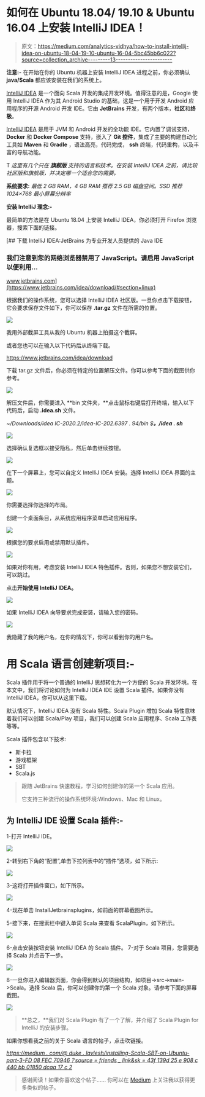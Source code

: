 # 如何在 Ubuntu 18.04/ 19.10 & Ubuntu 16.04 上安装 IntelliJ IDEA！

> 原文：<https://medium.com/analytics-vidhya/how-to-install-intellij-idea-on-ubuntu-18-04-19-10-ubuntu-16-04-5bc45bb6c022?source=collection_archive---------13----------------------->

**注意:-** 在开始在你的 Ubuntu 机器上安装 IntelliJ IDEA 进程之前，你必须确认 **java/Scala** 都应该安装在我们的系统上。

[IntelliJ IDEA](https://www.jetbrains.com/) 是一个面向 Scala 开发的集成开发环境。值得注意的是，Google 使用 IntelliJ IDEA 作为其 Android Studio 的基础，这是一个用于开发 Android 应用程序的开源 Android 开发 IDE。它由 **JetBrains** 开发，有两个版本，**社区**和**终极**。

[IntelliJ IDEA](https://www.jetbrains.com/) 是用于 JVM 和 Android 开发的全功能 IDE。它内置了调试支持， **Docker** 和 **Docker Compose** 支持，嵌入了 **Git 控件**，集成了主要的构建自动化工具如 **Maven** 和 **Gradle** ，语法高亮，代码完成， **ssh** 终端，代码重构，以及丰富的导航功能。

T *这里有几个只在* ***旗舰版*** *支持的语言和技术。在安装 IntelliJ IDEA 之前，请比较社区版和旗舰版，并决定哪一个适合您的需要。*

**系统要求:**
*最低 2 GB RAM，4 GB RAM 推荐
2.5 GB 磁盘空间。SSD 推荐
1024×768 最小屏幕分辨率*

**安装 IntelliJ 理念:-**

最简单的方法是在 Ubuntu 18.04 上安装 IntelliJ IDEA，你必须打开 Firefox 浏览器，搜索下面的链接。

[](https://www.jetbrains.com/idea/download/#section=linux) [## 下载 IntelliJ IDEA:JetBrains 为专业开发人员提供的 Java IDE

### 我们注意到您的网络浏览器禁用了 JavaScript。请启用 JavaScript 以便利用…

www.jetbrains.com](https://www.jetbrains.com/idea/download/#section=linux) 

根据我们的操作系统，您可以选择 IntelliJ IDEA 社区版。一旦你点击下载按钮，它会要求保存文件如下，你可以保存 **.tar.gz** 文件在所需的位置。

![](img/06462399557fee31c29a2b93513e39c9.png)

我用外部截屏工具从我的 Ubuntu 机器上拍摄这个截屏。

或者您也可以在输入以下代码后从终端下载。

https://www.jetbrains.com/idea/download

下载 tar.gz 文件后，你必须在特定的位置解压文件。你可以参考下面的截图供你参考。

![](img/d90e4d334285d66957299ab90d6ed4df.png)

解压文件后，你需要进入 **bin 文件夹，**点击鼠标右键后打开终端，输入以下代码后，启动 **.idea.sh** 文件。

*~/Downloads/idea IC-2020.2/idea-IC-202.6397 . 94/bin $****。/idea . sh***

![](img/bf9fea0a18cc33f1a48abc3d5de17e77.png)

选择确认复选框以接受隐私，然后单击继续按钮。

![](img/0671a93b7b01d85be286962a2f44c784.png)

在下一个屏幕上，您可以自定义 IntelliJ IDEA 安装。选择 IntelliJ IDEA 界面的主题。

![](img/3e3253497d9715f8d19824d6b12b976b.png)

你需要选择你选择的布局。

创建一个桌面条目，从系统应用程序菜单启动应用程序。

![](img/78c6fa8a32e5c774ffc8b6e5fcf6ca16.png)

根据您的要求启用或禁用默认插件。

![](img/0b9cef64bb91025840b4dd85d03d5291.png)

如果对你有用，考虑安装 IntelliJ IDEA 特色插件。否则，如果您不想安装它们，可以跳过。

点击**开始使用 IntelliJ IDEA。**

![](img/69f454cb59286309477004791683cafc.png)

如果 IntelliJ IDEA 向导要求完成安装，请输入您的密码。

![](img/04a28a579264005f2c198db5b013244f.png)

我隐藏了我的用户名，在你的情况下，你可以看到你的用户名。

# 用 Scala 语言创建新项目:-

Scala 插件用于将一个普通的 IntelliJ 思想转化为一个方便的 Scala 开发环境。在本文中，我们将讨论如何为 IntelliJ IDEA IDE 设置 Scala 插件。如果你没有 IntelliJ IDEA，你可以从这里下载。

默认情况下，IntelliJ IDEA 没有 Scala 特性。Scala Plugin 增加 Scala 特性意味着我们可以创建 Scala/Play 项目，我们可以创建 Scala 应用程序、Scala 工作表等等。

Scala 插件包含以下技术:

*   斯卡拉
*   游戏框架
*   SBT
*   Scala.js

> 跟随 JetBrains 快速教程，学习如何创建你的第一个 Scala 应用。
> 
> 它支持三种流行的操作系统环境:Windows、Mac 和 Linux。

## 为 IntelliJ IDE 设置 Scala 插件:-

1-打开 IntelliJ IDE。

![](img/c4d435bee85459de3e577e93334265d3.png)

2-转到右下角的“配置”,单击下拉列表中的“插件”选项，如下所示:

![](img/7da4d3a519cc8cb6ba57baeee7b9402a.png)

3-这将打开插件窗口，如下所示。

![](img/ace12cbc88c523d2aa386ccbae7251d7.png)

4-现在单击 InstallJetbrainsplugins，如前面的屏幕截图所示。

5-接下来，在搜索栏中键入单词 Scala 来查看 ScalaPlugin，如下所示。

![](img/533e78d9b19dc2518c030c3f87e4332f.png)

6-点击安装按钮安装 IntelliJ IDEA 的 Scala 插件。
7-对于 Scala 项目，您需要选择 Scala 并点击下一步。

![](img/cf6c6d32b25d8ea60458b0ab47908045.png)

8-一旦你进入编辑器页面，你会得到默认的项目结构，如项目->src->main->Scala。选择 Scala 后，你可以创建你的第一个 Scala 对象。请参考下面的屏幕截图。

![](img/5a2179dc96e6cb7790011e79ffeabc54.png)

> **总之，**我们对 Scala Plugin 有了一个了解，并介绍了 Scala Plugin for IntelliJ 的安装步骤。

如果你想看我之前的关于 Scala 语言的帖子，点击吹链接。

[*https://medium . com/@ duke . lavlesh/installing-Scala-SBT-on-Ubuntu-part-3-FD 08 FEC 70946？source = friends _ link&sk = 43f 139d 25 e 908 c 440 bb 01850 dcaa 17 c 2*](/@duke.lavlesh/installing-scala-sbt-on-ubuntu-part-3-fd08fec70946?source=friends_link&sk=43f139d25e908c440bb01850dcaa17c2)

> 感谢阅读！如果你喜欢这个帖子……
> 你可以在 [Medium](/@duke.lavlesh) 上关注我以获得更多类似的帖子。